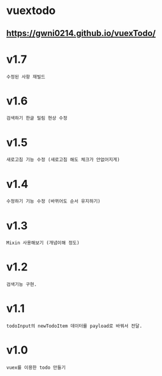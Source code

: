 # vuextodo
## https://gwni0214.github.io/vuexTodo/

# v1.7
    수정된 사항 재빌드

# v1.6
    검색하기 한글 밀림 현상 수정

# v1.5
    새로고침 기능 수정 (새로고침 해도 체크가 안없어지게)

# v1.4
    수정하기 기능 수정 (바뀌어도 순서 유지하기)

# v1.3
    Mixin 사용해보기 (개념이해 정도)

# v1.2
    검색기능 구현.

# v1.1
    todoInput의 newTodoItem 데이터를 payload로 바꿔서 전달.

# v1.0
    vuex를 이용한 todo 만들기
